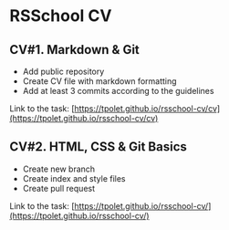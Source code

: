 # RSSchool CV<br>
## CV#1. Markdown & Git<br>

- Add public repository
- Create CV file with markdown formatting
- Add at least 3 commits according to the guidelines

Link to the task: [https://tpolet.github.io/rsschool-cv/cv](https://tpolet.github.io/rsschool-cv/cv)<br>


## CV#2. HTML, CSS & Git Basics<br>

- Create new branch
- Create index and style files
- Create pull request

Link to the task: [https://tpolet.github.io/rsschool-cv/](https://tpolet.github.io/rsschool-cv/)<br>